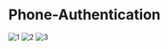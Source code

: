 # Phone-Authentication

![1](https://user-images.githubusercontent.com/91014874/190082073-da6ae74c-eb82-45bb-ab34-d398433d06b5.jpeg)
![2](https://user-images.githubusercontent.com/91014874/190082084-b95a894b-3053-48e2-b31e-4aaf17a7ca7a.jpeg)
![3](https://user-images.githubusercontent.com/91014874/190082091-9de4a4d1-da53-458c-9514-153a5d5be525.jpeg)
